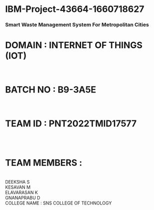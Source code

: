 # IBM-Project-43664-1660718627

<h3>Smart Waste Management System For Metropolitan Cities</h3>

<h1>DOMAIN : INTERNET OF THINGS (IOT) </h1> <br>
<h1>BATCH NO : B9-3A5E </h1> <br>
<h1>TEAM ID : PNT2022TMID17577 </h1> <br> <br>

<h1>TEAM MEMBERS : </h1><br>
DEEKSHA S <br>
KESAVAN M <br>
ELAVARASAN K <br>
GNANAPRABU D <br>
COLLEGE NAME : SNS COLLEGE OF TECHNOLOGY
